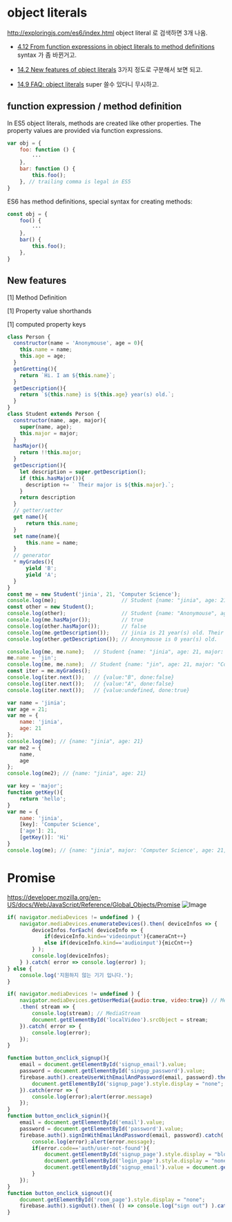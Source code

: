 # object literals

http://exploringjs.com/es6/index.html
object literal 로 검색하면 3개 나옴. 

* [4.12 From function expressions in object literals to method definitions](http://exploringjs.com/es6/ch_core-features.html#sec_from-func-expr-to-method-def)
syntax 가 좀 바뀐거고.

* [14.2 New features of object literals](http://exploringjs.com/es6/ch_oop-besides-classes.html#sec_new-features-obj-literals)
3가지 정도로 구분해서 보면 되고. 

* [14.9 FAQ: object literals](http://exploringjs.com/es6/ch_oop-besides-classes.html#sec_faq-obj-literals)
super 쓸수 있다니 무시하고. 

## function expression / method definition

In ES5 object literals, methods are created like other properties. The property values are provided via function expressions.

```js
var obj = {
    foo: function () {
        ···
    },
    bar: function () {
        this.foo();
    }, // trailing comma is legal in ES5
}
```

ES6 has method definitions, special syntax for creating methods:

```js
const obj = {
    foo() {
        ···
    },
    bar() {
        this.foo();
    },
}
```

## New features

[1] Method Definition

[1] Property value shorthands

[1] computed property keys

```js
class Person {
  constructor(name = 'Anonymouse', age = 0){
    this.name = name;
    this.age = age;
  }
  getGretting(){
    return `Hi. I am ${this.name}`;
  }
  getDescription(){
    return `${this.name} is ${this.age} year(s) old.`;
  }
}
class Student extends Person {
  constructor(name, age, major){
    super(name, age);
    this.major = major;
  }
  hasMajor(){
    return !!this.major;
  }
  getDescription(){
    let description = super.getDescription();
    if (this.hasMajor()){
      description += ` Their major is ${this.major}.`;
    }
    return description
  }
  // getter/setter
  get name(){
      return this.name;
  }
  set name(name){
      this.name = name;
  }
  // generator
  * myGrades(){
      yield 'B';
      yield 'A';
  }
}
const me = new Student('jinia', 21, 'Computer Science');
console.log(me);                     // Student {name: "jinia", age: 21, major: "Computer Science"}
const other = new Student();
console.log(other);                  // Student {name: "Anonymouse", age: 0, major: undefined }
console.log(me.hasMajor());          // true
console.log(other.hasMajor());       // false
console.log(me.getDescription());    // jinia is 21 year(s) old. Their major is Computer Science.
console.log(other.getDescription()); // Anonymouse is 0 year(s) old.

console.log(me, me.name);   // Student {name: "jinia", age: 21, major: "Computer Science"} jinia
me.name = 'jin';
console.log(me, me.name);  // Student {name: "jin", age: 21, major: "Computer Science"} jin
const iter = me.myGrades();
console.log(iter.next());   // {value:"B", done:false}
console.log(iter.next());   // {value:"A", done:false}
console.log(iter.next());   // {value:undefined, done:true}
```

```js
var name = 'jinia';
var age = 21;
var me = {
    name: 'jinia',
    age: 21
};
console.log(me); // {name: "jinia", age: 21}
var me2 = {
    name,
    age
};
console.log(me2); // {name: "jinia", age: 21}
```

```js
var key = 'major';
function getKey(){
    return 'hello';
}
var me = {
    name: 'jinia',
    [key]: 'Computer Science',
    ['age']: 21,
    [getKey()]: 'Hi'
}
console.log(me); // {name: "jinia", major: 'Computer Science', age: 21, hello: 'Hi'}
```

# Promise

https://developer.mozilla.org/en-US/docs/Web/JavaScript/Reference/Global_Objects/Promise
![Image](https://cdn.rawgit.com/Vectaio/a76330b025baf9bcdf07cb46e5a9ef9e/raw/26c4213a93dee1c39611dcd0ec12625811b20a26/js-promise.svg)



```js
if( navigator.mediaDevices != undefined ) {
    navigator.mediaDevices.enumerateDevices().then( deviceInfos => { 
        deviceInfos.forEach( deviceInfo => { 
            if(deviceInfo.kind=='videoinput'){cameraCnt++}
            else if(deviceInfo.kind=='audioinput'){micCnt++} 
        } ); 
        console.log(deviceInfos);
    } ).catch( error => console.log(error) );
} else {
    console.log('지원하지 않는 기기 입니다.');
}
```

```js
if( navigator.mediaDevices != undefined ) {
    navigator.mediaDevices.getUserMedia({audio:true, video:true}) // MediaStream 객체를 return함. 
    .then( stream => {
        console.log(stream); // MediaStream
        document.getElementById('localVideo').srcObject = stream;
    }).catch( error => {
        console.log(error);
    });
}
```

```js
function button_onclick_signup(){
    email = document.getElementById('signup_email').value;
    password = document.getElementById('singup_password').value;
    firebase.auth().createUserWithEmailAndPassword(email, password).then( () => {
        document.getElementById('signup_page').style.display = "none";
    }).catch(error => {
        console.log(error);alert(error.message)
    });
}
function button_onclick_signin(){
    email = document.getElementById('email').value;
    password = document.getElementById('password').value;
    firebase.auth().signInWithEmailAndPassword(email, password).catch( error => {
        console.log(error);alert(error.message);
        if(error.code=='auth/user-not-found'){
            document.getElementById('signup_page').style.display = "block";
            document.getElementById('login_page').style.display = "none";
            document.getElementById('signup_email').value = document.getElementById('email').value;
        }
    });
}
function button_onclick_signout(){
    document.getElementById('room_page').style.display = "none";
    firebase.auth().signOut().then( () => console.log("sign out") ).catch( error=> console.log(error) );
}
```
